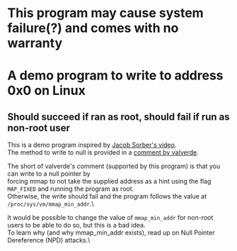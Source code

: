 # This program may cause system failure(?) and comes with no warranty

# A demo program to write to address 0x0 on Linux
## Should succeed if ran as root, should fail if run as non-root user

This is a demo program inspired by [Jacob Sorber's video](https://youtu.be/j38NsAsnH_s).\
The method to write to null is provided in a [comment by valverde](https://www.youtube.com/watch?v=j38NsAsnH_s&lc=Ugzk7FvseBh2iW30qgl4AaABAg).

The short of valverde's comment (supported by this program) is that you can write to a null pointer by\
forcing mmap to not take the supplied address as a hint using the flag `MAP_FIXED` and running the program as root.\
Otherwise, the write should fail and the program follows the value at `/proc/sys/vm/mmap_min_addr`.\

It would be possible to change the value of `mmap_min_addr` for non-root users to be able to do so, but this is a bad idea.\
To learn why (and why mmap_min_addr exists), read up on Null Pointer Dereference (NPD) attacks.\
